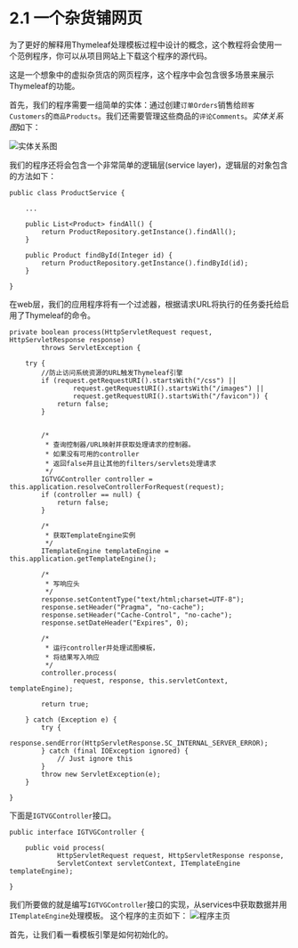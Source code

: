 # 2.1 一个杂货铺网页

为了更好的解释用Thymeleaf处理模板过程中设计的概念，这个教程将会使用一个范例程序，你可以从项目网站上下载这个程序的源代码。

这是一个想象中的虚拟杂货店的网页程序，这个程序中会包含很多场景来展示Thymeleaf的功能。

首先，我们的程序需要一组简单的实体：通过创建`订单Orders`销售给`顾客Customers`的`商品Products`。我们还需要管理这些商品的`评论Comments`。*实体关系图*如下：

![实体关系图](http://www.thymeleaf.org/doc/tutorials/3.0/images/usingthymeleaf/gtvg-model.png)

我们的程序还将会包含一个非常简单的逻辑层(service layer)，逻辑层的对象包含的方法如下：
```
public class ProductService {

    ...

    public List<Product> findAll() {
        return ProductRepository.getInstance().findAll();
    }

    public Product findById(Integer id) {
        return ProductRepository.getInstance().findById(id);
    }

}
```

在web层，我们的应用程序将有一个过滤器，根据请求URL将执行的任务委托给启用了Thymeleaf的命令。

```
private boolean process(HttpServletRequest request, HttpServletResponse response)
        throws ServletException {

    try {
        //防止访问系统资源的URL触发Thymeleaf引擎
        if (request.getRequestURI().startsWith("/css") ||
                request.getRequestURI().startsWith("/images") ||
                request.getRequestURI().startsWith("/favicon")) {
            return false;
        }


        /*
         * 查询控制器/URL映射并获取处理请求的控制器。
         * 如果没有可用的controller
         * 返回false并且让其他的filters/servlets处理请求
         */
        IGTVGController controller = this.application.resolveControllerForRequest(request);
        if (controller == null) {
            return false;
        }

        /*
         * 获取TemplateEngine实例
         */
        ITemplateEngine templateEngine = this.application.getTemplateEngine();

        /*
         * 写响应头
         */
        response.setContentType("text/html;charset=UTF-8");
        response.setHeader("Pragma", "no-cache");
        response.setHeader("Cache-Control", "no-cache");
        response.setDateHeader("Expires", 0);

        /*
         * 运行controller并处理试图模板，
         * 将结果写入响应
         */
        controller.process(
                request, response, this.servletContext, templateEngine);

        return true;

    } catch (Exception e) {
        try {
            response.sendError(HttpServletResponse.SC_INTERNAL_SERVER_ERROR);
        } catch (final IOException ignored) {
            // Just ignore this
        }
        throw new ServletException(e);
    }

}
```
下面是`IGTVGController`接口。
```
public interface IGTVGController {

    public void process(
            HttpServletRequest request, HttpServletResponse response,
            ServletContext servletContext, ITemplateEngine templateEngine);    

}
```
我们所要做的就是编写`IGTVGController`接口的实现，从services中获取数据并用`ITemplateEngine`处理模板。
这个程序的主页如下：
![程序主页](http://www.thymeleaf.org/doc/tutorials/3.0/images/usingthymeleaf/gtvg-view.png)

首先，让我们看一看模板引擎是如何初始化的。
